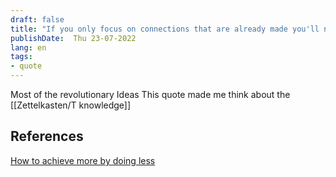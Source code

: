 ```yaml
---
draft: false
title: "If you only focus on connections that are already made you'll never create something new"
publishDate:  Thu 23-07-2022
lang: en
tags:
- quote
---
```


Most of the revolutionary Ideas 
This quote made me think about the [[Zettelkasten/T knowledge]] 

## References
[How to achieve more by doing less](https://www.youtube.com/watch?v=MYJsGksojms&list=WL&index=9&t=390s)
